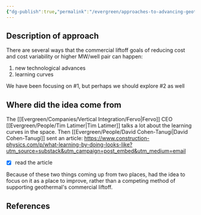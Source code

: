 ```yaml
---
{"dg-publish":true,"permalink":"/evergreen/approaches-to-advancing-geothermal/find-a-way-to-speed-up-the-learning-by-doing-that-will-happen-by-the-major-companies-in-the-geothermal-space/","tags":["approach_to_improve_idea"]}
---
```





## Description of approach
There are several ways that the commercial liftoff goals of reducing cost and cost variability or higher MW/well pair can happen:
1. new technological advances
2. learning curves

We have been focusing on #1, but perhaps we should explore #2 as well


## Where did the idea come from

The [[Evergreen/Companies/Vertical Integration/Fervo\|Fervo]] CEO [[Evergreen/People/Tim Latimer\|Tim Latimer]] talks a lot about the learning curves in the space.
Then [[Evergreen/People/David Cohen-Tanugi\|David Cohen-Tanugi]] sent an article:
https://www.construction-physics.com/p/what-learning-by-doing-looks-like?utm_source=substack&utm_campaign=post_embed&utm_medium=email

- [x] read the article

Because of these two things coming up from two places, had the idea to focus on it as a place to improve, rather than a competing method of supporting geothermal's commercial liftoff.

## References
